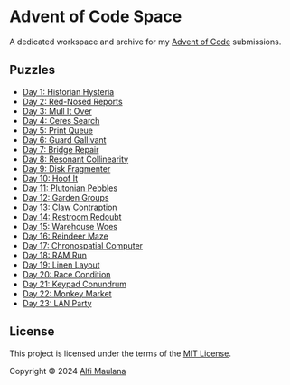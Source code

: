 # Advent of Code Space

A dedicated workspace and archive for my [Advent of Code](https://adventofcode.com/) submissions.

## Puzzles

- [Day 1: Historian Hysteria](./day-01)
- [Day 2: Red-Nosed Reports](./day-02)
- [Day 3: Mull It Over](./day-03)
- [Day 4: Ceres Search](./day-04)
- [Day 5: Print Queue](./day-05)
- [Day 6: Guard Gallivant](./day-06)
- [Day 7: Bridge Repair](./day-07)
- [Day 8: Resonant Collinearity](./day-08)
- [Day 9: Disk Fragmenter](./day-09)
- [Day 10: Hoof It](./day-10)
- [Day 11: Plutonian Pebbles](./day-11)
- [Day 12: Garden Groups](./day-12)
- [Day 13: Claw Contraption](./day-13)
- [Day 14: Restroom Redoubt](./day-14)
- [Day 15: Warehouse Woes](./day-15)
- [Day 16: Reindeer Maze](./day-16)
- [Day 17: Chronospatial Computer](./day-17)
- [Day 18: RAM Run](./day-18)
- [Day 19: Linen Layout](./day-19)
- [Day 20: Race Condition](./day-20)
- [Day 21: Keypad Conundrum](./day-21)
- [Day 22: Monkey Market](./day-22)
- [Day 23: LAN Party](./day-23)

## License

This project is licensed under the terms of the [MIT License](./LICENSE).

Copyright © 2024 [Alfi Maulana](https://github.com/threeal)
